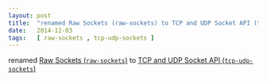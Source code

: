 ```yaml
---
layout: post
title:  "renamed Raw Sockets (raw-sockets) to TCP and UDP Socket API (tcp-udp-sockets)"
date:   2014-12-03
tags:   [ raw-sockets , tcp-udp-sockets ]
---
```


renamed [Raw Sockets (`raw-sockets`)](/spec/raw-sockets) to [TCP and UDP Socket API (`tcp-udp-sockets`)](/spec/tcp-udp-sockets)

